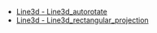 - [Line3d - Line3d_autorotate](Line3D/line3d_autorotate.md 'include :type=code')
- [Line3d - Line3d_rectangular_projection](Line3D/line3d_rectangular_projection.md 'include :type=code')
